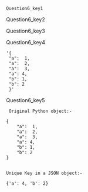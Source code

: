 ```ngMeta
Question6_key1
```

Question6_key2



Question6_key3


Question6_key4



```
'{
 "a":  1,
 "a":  2,
 "a":  3, 
 "a": 4,   
 "b": 1, 
 "b": 2
 }'
```
  
Question6_key5


```
 Original Python object:- 

{
    "a":  1, 
    "a":  2, 
    "a":  3, 
    "a": 4, 
    "b": 1, 
    "b": 2
}


Unique Key in a JSON object:-

{'a': 4, 'b': 2}

```
